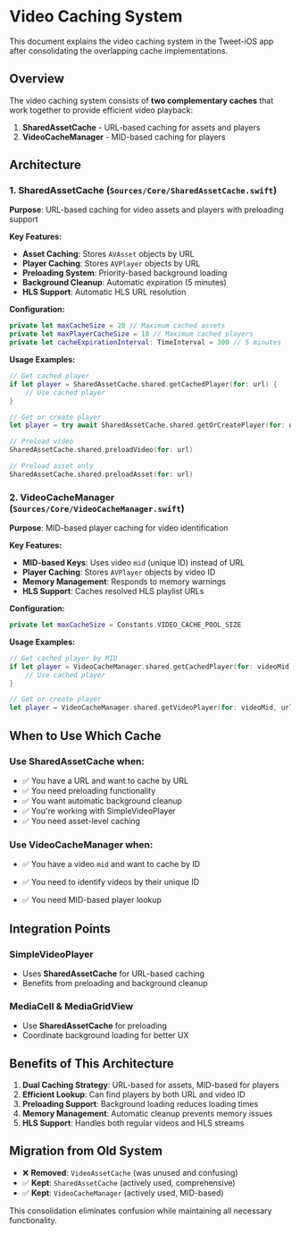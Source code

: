# Video Caching System

This document explains the video caching system in the Tweet-iOS app after consolidating the overlapping cache implementations.

## Overview

The video caching system consists of **two complementary caches** that work together to provide efficient video playback:

1. **SharedAssetCache** - URL-based caching for assets and players
2. **VideoCacheManager** - MID-based caching for players

## Architecture

### 1. SharedAssetCache (`Sources/Core/SharedAssetCache.swift`)

**Purpose**: URL-based caching for video assets and players with preloading support

**Key Features:**
- **Asset Caching**: Stores `AVAsset` objects by URL
- **Player Caching**: Stores `AVPlayer` objects by URL  
- **Preloading System**: Priority-based background loading
- **Background Cleanup**: Automatic expiration (5 minutes)
- **HLS Support**: Automatic HLS URL resolution

**Configuration:**
```swift
private let maxCacheSize = 20 // Maximum cached assets
private let maxPlayerCacheSize = 10 // Maximum cached players
private let cacheExpirationInterval: TimeInterval = 300 // 5 minutes
```

**Usage Examples:**
```swift
// Get cached player
if let player = SharedAssetCache.shared.getCachedPlayer(for: url) {
    // Use cached player
}

// Get or create player
let player = try await SharedAssetCache.shared.getOrCreatePlayer(for: url)

// Preload video
SharedAssetCache.shared.preloadVideo(for: url)

// Preload asset only
SharedAssetCache.shared.preloadAsset(for: url)
```

### 2. VideoCacheManager (`Sources/Core/VideoCacheManager.swift`)

**Purpose**: MID-based player caching for video identification

**Key Features:**
- **MID-based Keys**: Uses video `mid` (unique ID) instead of URL
- **Player Caching**: Stores `AVPlayer` objects by video ID
- **Memory Management**: Responds to memory warnings
- **HLS Support**: Caches resolved HLS playlist URLs

**Configuration:**
```swift
private let maxCacheSize = Constants.VIDEO_CACHE_POOL_SIZE
```

**Usage Examples:**
```swift
// Get cached player by MID
if let player = VideoCacheManager.shared.getCachedPlayer(for: videoMid) {
    // Use cached player
}

// Get or create player
let player = VideoCacheManager.shared.getVideoPlayer(for: videoMid, url: url)
```

## When to Use Which Cache

### Use SharedAssetCache when:
- ✅ You have a URL and want to cache by URL
- ✅ You need preloading functionality
- ✅ You want automatic background cleanup
- ✅ You're working with SimpleVideoPlayer
- ✅ You need asset-level caching

### Use VideoCacheManager when:
- ✅ You have a video `mid` and want to cache by ID
- ✅ You need to identify videos by their unique ID

- ✅ You need MID-based player lookup

## Integration Points

### SimpleVideoPlayer
- Uses **SharedAssetCache** for URL-based caching
- Benefits from preloading and background cleanup



### MediaCell & MediaGridView
- Use **SharedAssetCache** for preloading
- Coordinate background loading for better UX

## Benefits of This Architecture

1. **Dual Caching Strategy**: URL-based for assets, MID-based for players
2. **Efficient Lookup**: Can find players by both URL and video ID
3. **Preloading Support**: Background loading reduces loading times
4. **Memory Management**: Automatic cleanup prevents memory issues
5. **HLS Support**: Handles both regular videos and HLS streams

## Migration from Old System

- ❌ **Removed**: `VideoAssetCache` (was unused and confusing)
- ✅ **Kept**: `SharedAssetCache` (actively used, comprehensive)
- ✅ **Kept**: `VideoCacheManager` (actively used, MID-based)

This consolidation eliminates confusion while maintaining all necessary functionality.

